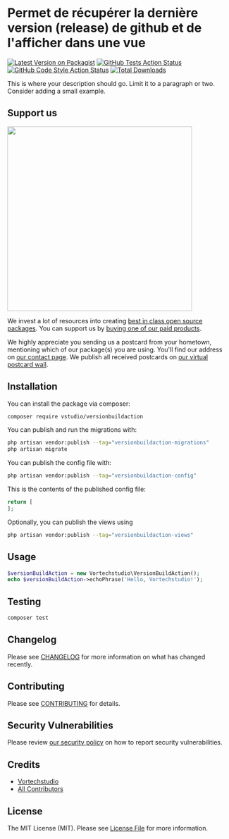 # Permet de récupérer la dernière version (release) de github et de l'afficher dans une vue

[![Latest Version on Packagist](https://img.shields.io/packagist/v/vstudio/versionbuildaction.svg?style=flat-square)](https://packagist.org/packages/vstudio/versionbuildaction)
[![GitHub Tests Action Status](https://img.shields.io/github/actions/workflow/status/vstudio/versionbuildaction/run-tests.yml?branch=main&label=tests&style=flat-square)](https://github.com/vstudio/versionbuildaction/actions?query=workflow%3Arun-tests+branch%3Amain)
[![GitHub Code Style Action Status](https://img.shields.io/github/actions/workflow/status/vstudio/versionbuildaction/fix-php-code-style-issues.yml?branch=main&label=code%20style&style=flat-square)](https://github.com/vstudio/versionbuildaction/actions?query=workflow%3A"Fix+PHP+code+style+issues"+branch%3Amain)
[![Total Downloads](https://img.shields.io/packagist/dt/vstudio/versionbuildaction.svg?style=flat-square)](https://packagist.org/packages/vstudio/versionbuildaction)

This is where your description should go. Limit it to a paragraph or two. Consider adding a small example.

## Support us

[<img src="https://github-ads.s3.eu-central-1.amazonaws.com/VersionBuildAction.jpg?t=1" width="419px" />](https://spatie.be/github-ad-click/VersionBuildAction)

We invest a lot of resources into creating [best in class open source packages](https://spatie.be/open-source). You can support us by [buying one of our paid products](https://spatie.be/open-source/support-us).

We highly appreciate you sending us a postcard from your hometown, mentioning which of our package(s) you are using. You'll find our address on [our contact page](https://spatie.be/about-us). We publish all received postcards on [our virtual postcard wall](https://spatie.be/open-source/postcards).

## Installation

You can install the package via composer:

```bash
composer require vstudio/versionbuildaction
```

You can publish and run the migrations with:

```bash
php artisan vendor:publish --tag="versionbuildaction-migrations"
php artisan migrate
```

You can publish the config file with:

```bash
php artisan vendor:publish --tag="versionbuildaction-config"
```

This is the contents of the published config file:

```php
return [
];
```

Optionally, you can publish the views using

```bash
php artisan vendor:publish --tag="versionbuildaction-views"
```

## Usage

```php
$versionBuildAction = new Vortechstudio\VersionBuildAction();
echo $versionBuildAction->echoPhrase('Hello, Vortechstudio!');
```

## Testing

```bash
composer test
```

## Changelog

Please see [CHANGELOG](CHANGELOG.md) for more information on what has changed recently.

## Contributing

Please see [CONTRIBUTING](CONTRIBUTING.md) for details.

## Security Vulnerabilities

Please review [our security policy](../../security/policy) on how to report security vulnerabilities.

## Credits

- [Vortechstudio](https://github.com/vstudio)
- [All Contributors](../../contributors)

## License

The MIT License (MIT). Please see [License File](LICENSE.md) for more information.

